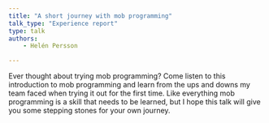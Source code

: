 ```yaml
---
title: "A short journey with mob programming"
talk_type: "Experience report"
type: talk
authors:
    - Helén Persson

---
```

Ever thought about trying mob programming? Come listen to this introduction to mob programming and learn from the ups and downs my team faced when trying it out for the first time. Like everything mob programming is a skill that needs to be learned, but I hope this talk will give you some stepping stones for your own journey.

